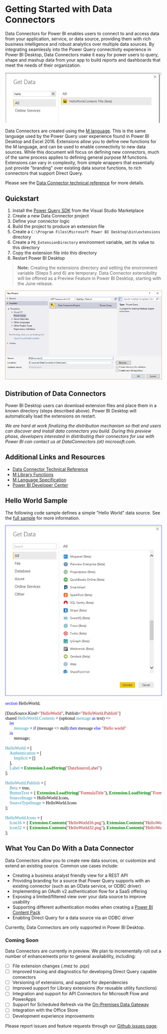 # Getting Started with Data Connectors
Data Connectors for Power BI enables users to connect to and access data from your application, service, or data source, providing them with rich business intelligence and robust analytics over multiple data sources. By integrating seamlessly into the Power Query connectivity experience in Power BI Desktop, Data Connectors make it easy for power users to query, shape and mashup data from your app to build reports and dashboards that meet the needs of their organization.

![PBIGetData](blobs/helloworld1.png "Hello World in Get Data")

Data Connectors are created using the [M language](https://msdn.microsoft.com/library/mt211003.aspx). This is the same language used by the Power Query user experience found in Power BI Desktop and Excel 2016. Extensions allow you to define new functions for the M language, and can be used to enable connectivity to new data sources. While this document will focus on defining new connectors, much of the same process applies to defining general purpose M functions. Extensions can vary in complexity, from simple wrappers that essentially just provide "branding" over existing data source functions, to rich connectors that support Direct Query.

Please see the [Data Connector technical reference](docs/m-extensions.md) for more details.

## Quickstart

1. Install the [Power Query SDK](https://aka.ms/powerquerysdk) from the Visual Studio Marketplace
2. Create a new Data Connector project
3. Define your connector logic
4. Build the project to produce an extension file
5. Create a `C:\Program Files\Microsoft Power BI Desktop\bin\extensions` directory
6. Create a `PQ_ExtensionDirectory` environment variable, set its value to this directory
7. Copy the extension file into this directory
8. Restart Power BI Desktop

> **Note:** Creating the extensions directory and setting the environment variable (Steps 5 and 6) are temporary. Data Connector extensibility will be offered as a Preview Feature in Power BI Desktop, starting with the June release.

![VSProject](blobs/vs2017_project.png "Data Connector projects in Visual Studio")

## Distribution of Data Connectors

Power BI Desktop users can download extension files and place them in a known directory (steps described above). Power BI Desktop will automatically load the extensions on restart.

_We are hard at work finalizing the distribution mechanism so that end users can discover and install data connectors you build. During this preview phase, developers interested in distributing their connectors for use with Power BI can contact us at DataConnectors (at) microsoft.com._

## Additional Links and Resources

* [Data Connector Technical Reference](docs/m-extensions.md)
* [M Library Functions](https://msdn.microsoft.com/library/mt253322.aspx)
* [M Language Specification](https://msdn.microsoft.com/library/mt807488.aspx)
* [Power BI Developer Center](https://powerbi.microsoft.com/developers/)

## Hello World Sample

The following code sample defines a simple "Hello World" data source. See the [full sample](samples/HelloWorld) for more information.

![GetData](blobs/pbigetdata.png "Get Data dialog in Power BI Desktop")

<pre style="font-family:Consolas;font-size:13;color:black;background:white;"><span style="color:blue;">section</span><span style="color:green;">&nbsp;</span>HelloWorld;<span style="color:green;">
 
</span>[DataSource.Kind=<span style="color:#a31515;">&quot;HelloWorld&quot;</span>,<span style="color:green;">&nbsp;</span>Publish=<span style="color:#a31515;">&quot;HelloWorld.Publish&quot;</span>]<span style="color:green;">
</span>shared<span style="color:green;">&nbsp;</span><span style="color:#2b91af;">HelloWorld.Contents</span><span style="color:green;">&nbsp;</span>=<span style="color:green;">&nbsp;</span>(optional<span style="color:green;">&nbsp;</span><span style="color:#2b91af;">message</span><span style="color:green;">&nbsp;</span><span style="color:blue;">as</span><span style="color:green;">&nbsp;</span>text)<span style="color:green;">&nbsp;</span>=&gt;<span style="color:green;">
&nbsp;&nbsp;&nbsp;&nbsp;</span><span style="color:blue;">let</span><span style="color:green;">
&nbsp;&nbsp;&nbsp;&nbsp;&nbsp;&nbsp;&nbsp;&nbsp;</span><span style="color:#2b91af;">message</span><span style="color:green;">&nbsp;</span>=<span style="color:green;">&nbsp;</span><span style="color:blue;">if</span><span style="color:green;">&nbsp;</span>(message<span style="color:green;">&nbsp;</span>&lt;&gt;<span style="color:green;">&nbsp;</span>null)<span style="color:green;">&nbsp;</span><span style="color:blue;">then</span><span style="color:green;">&nbsp;</span>message<span style="color:green;">&nbsp;</span><span style="color:blue;">else</span><span style="color:green;">&nbsp;</span><span style="color:#a31515;">&quot;Hello&nbsp;world&quot;</span><span style="color:green;">
&nbsp;&nbsp;&nbsp;&nbsp;</span><span style="color:blue;">in</span><span style="color:green;">
&nbsp;&nbsp;&nbsp;&nbsp;&nbsp;&nbsp;&nbsp;&nbsp;</span>message;<span style="color:green;">
 
</span><span style="color:#2b91af;">HelloWorld</span><span style="color:green;">&nbsp;</span>=<span style="color:green;">&nbsp;</span>[<span style="color:green;">
&nbsp;&nbsp;&nbsp;&nbsp;</span><span style="color:#2b91af;">Authentication</span><span style="color:green;">&nbsp;</span>=<span style="color:green;">&nbsp;</span>[<span style="color:green;">
&nbsp;&nbsp;&nbsp;&nbsp;&nbsp;&nbsp;&nbsp;&nbsp;</span><span style="color:#2b91af;">Implicit</span><span style="color:green;">&nbsp;</span>=<span style="color:green;">&nbsp;</span>[]<span style="color:green;">
&nbsp;&nbsp;&nbsp;&nbsp;</span>],<span style="color:green;">
&nbsp;&nbsp;&nbsp;&nbsp;</span><span style="color:#2b91af;">Label</span><span style="color:green;">&nbsp;</span>=<span style="color:green;">&nbsp;</span><span style="font-weight:bold;color:#008800;">Extension.LoadString</span>(<span style="color:#a31515;">&quot;DataSourceLabel&quot;</span>)<span style="color:green;">
</span>];<span style="color:green;">
 
</span><span style="color:#2b91af;">HelloWorld.Publish</span><span style="color:green;">&nbsp;</span>=<span style="color:green;">&nbsp;</span>[<span style="color:green;">
&nbsp;&nbsp;&nbsp;&nbsp;</span><span style="color:#2b91af;">Beta</span><span style="color:green;">&nbsp;</span>=<span style="color:green;">&nbsp;</span>true,<span style="color:green;">
&nbsp;&nbsp;&nbsp;&nbsp;</span><span style="color:#2b91af;">ButtonText</span><span style="color:green;">&nbsp;</span>=<span style="color:green;">&nbsp;</span>{<span style="color:green;">&nbsp;</span><span style="font-weight:bold;color:#008800;">Extension.LoadString</span>(<span style="color:#a31515;">&quot;FormulaTitle&quot;</span>),<span style="color:green;">&nbsp;</span><span style="font-weight:bold;color:#008800;">Extension.LoadString</span>(<span style="color:#a31515;">&quot;FormulaHelp&quot;</span>)<span style="color:green;">&nbsp;</span>},<span style="color:green;">
&nbsp;&nbsp;&nbsp;&nbsp;</span><span style="color:#2b91af;">SourceImage</span><span style="color:green;">&nbsp;</span>=<span style="color:green;">&nbsp;</span>HelloWorld.Icons,<span style="color:green;">
&nbsp;&nbsp;&nbsp;&nbsp;</span><span style="color:#2b91af;">SourceTypeImage</span><span style="color:green;">&nbsp;</span>=<span style="color:green;">&nbsp;</span>HelloWorld.Icons<span style="color:green;">
</span>];<span style="color:green;">
 
</span><span style="color:#2b91af;">HelloWorld.Icons</span><span style="color:green;">&nbsp;</span>=<span style="color:green;">&nbsp;</span>[<span style="color:green;">
&nbsp;&nbsp;&nbsp;&nbsp;</span><span style="color:#2b91af;">Icon16</span><span style="color:green;">&nbsp;</span>=<span style="color:green;">&nbsp;</span>{<span style="color:green;">&nbsp;</span><span style="font-weight:bold;color:#008800;">Extension.Contents</span>(<span style="color:#a31515;">&quot;HelloWorld16.png&quot;</span>),<span style="color:green;">&nbsp;</span><span style="font-weight:bold;color:#008800;">Extension.Contents</span>(<span style="color:#a31515;">&quot;HelloWorld20.png&quot;</span>),<span style="color:green;">&nbsp;</span><span style="font-weight:bold;color:#008800;">Extension.Contents</span>(<span style="color:#a31515;">&quot;HelloWorld24.png&quot;</span>),<span style="color:green;">&nbsp;</span><span style="font-weight:bold;color:#008800;">Extension.Contents</span>(<span style="color:#a31515;">&quot;HelloWorld32.png&quot;</span>)<span style="color:green;">&nbsp;</span>},<span style="color:green;">
&nbsp;&nbsp;&nbsp;&nbsp;</span><span style="color:#2b91af;">Icon32</span><span style="color:green;">&nbsp;</span>=<span style="color:green;">&nbsp;</span>{<span style="color:green;">&nbsp;</span><span style="font-weight:bold;color:#008800;">Extension.Contents</span>(<span style="color:#a31515;">&quot;HelloWorld32.png&quot;</span>),<span style="color:green;">&nbsp;</span><span style="font-weight:bold;color:#008800;">Extension.Contents</span>(<span style="color:#a31515;">&quot;HelloWorld40.png&quot;</span>),<span style="color:green;">&nbsp;</span><span style="font-weight:bold;color:#008800;">Extension.Contents</span>(<span style="color:#a31515;">&quot;HelloWorld48.png&quot;</span>),<span style="color:green;">&nbsp;</span><span style="font-weight:bold;color:#008800;">Extension.Contents</span>(<span style="color:#a31515;">&quot;HelloWorld64.png&quot;</span>)<span style="color:green;">&nbsp;</span>}<span style="color:green;">
</span>];<span style="color:green;">
</span></pre>

## What You Can Do With a Data Connector

Data Connectors allow you to create new data sources, or customize and extend an existing source. Common use cases include:

- Creating a business analyst friendly view for a REST API
- Providing branding for a source that Power Query supports with an existing connector (such as an OData service, or ODBC driver)
- Implementing an OAuth v2 authentication flow for a SaaS offering
- Exposing a limited/filtered view over your data source to improve usability
- Supporting different authentication modes when creating a [Power BI Content Pack](https://powerbi.microsoft.com/documentation/powerbi-developer-content-pack-overview/)
- Enabling Direct Query for a data source via an ODBC driver

Currently, Data Connectors are only supported in Power BI Desktop.

### Coming Soon

Data Connectors are currently in preview. We plan to incrementally roll out a number of enhancements prior to general availability, including:

- [ ] File extension changes (.mez to .pqx)
- [ ] Improved tracing and diagnostics for developing Direct Query capable connectors
- [ ] Versioning of extensions, and support for dependencies
- [ ] Improved support for Library extensions (for reusable utility functions)
- [ ] Integration and support for API Connectors for Microsoft Flow and PowerApps
- [ ] Support for Scheduled Refresh via the [On-Premises Data Gateway](https://powerbi.microsoft.com/documentation/powerbi-gateway-onprem/)
- [ ] Integration with the Office Store
- [ ] Development experience improvements

Please report issues and feature requests through our [Github issues page](https://github.com/Microsoft/DataConnectors/issues).
